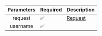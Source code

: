 | Parameters | Required           | Description           |
|:----------:|--------------------|-----------------------|
|  request   | :white_check_mark: | [Request](Request.md) |
|  username  | :white_check_mark: |                       |